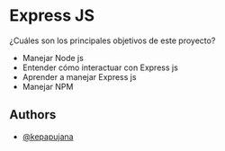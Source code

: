 # Express JS

¿Cuáles son los principales objetivos de este proyecto?


- Manejar Node js
- Entender cómo interactuar con Express js
- Aprender a manejar Express js
- Manejar NPM


## Authors

- [@kepapujana](https://www.github.com/kepapujana)
